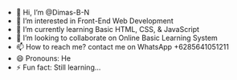 - 👋 Hi, I’m @Dimas-B-N
- 👀 I’m interested in Front-End Web Development
- 🌱 I’m currently learning Basic HTML, CSS, & JavaScript
- 💞️ I’m looking to collaborate on Online Basic Learning System
- 📫 How to reach me? contact me on WhatsApp +6285641051211
- 😄 Pronouns: He
- ⚡ Fun fact: Still learning...

<!---
Dimas-B-N/Dimas-B-N is a ✨ special ✨ repository because its `README.md` (this file) appears on your GitHub profile.
You can click the Preview link to take a look at your changes.
--->
